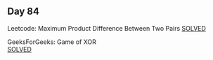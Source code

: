 ## Day 84

Leetcode: Maximum Product Difference Between Two Pairs 
[SOLVED](https://leetcode.com/problems/maximum-product-difference-between-two-pairs/description/)

GeeksForGeeks: Game of XOR               
[SOLVED](https://www.geeksforgeeks.org/problems/game-of-xor1541/1)